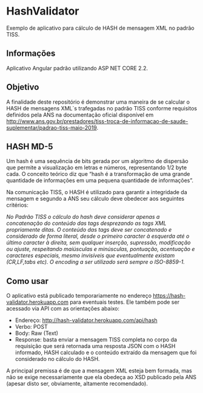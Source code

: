 # HashValidator
Exemplo de aplicativo para cálculo de HASH de mensagem XML no padrão TISS.

## Informações
Aplicativo Angular padrão utilizando ASP NET CORE 2.2.

## Objetivo
A finalidade deste repositório é demonstrar uma maneira de se calcular o HASH de mensagens XML´s trafegadas no padrão TISS conforme requisitos definidos pela ANS na documentação oficial disponível em 
http://www.ans.gov.br/prestadores/tiss-troca-de-informacao-de-saude-suplementar/padrao-tiss-maio-2019.

## HASH MD-5

Um hash é uma sequência de bits gerada por um algoritmo de dispersão que permite a visualização em letras e números, representando 1/2 byte cada. O conceito teórico diz que “hash é a transformação de uma grande quantidade de informações em uma pequena quantidade de informações”.

Na comunicação TISS, o HASH é utilizado para garantir a integridade da mensagem e segundo a ANS seu cálculo deve obedecer aos seguintes critérios:

_No Padrão TISS o cálculo do hash deve considerar apenas a concatenação do conteúdo das tags desprezando as tags XML propriamente ditas. O conteúdo das tags deve ser concatenado e considerado de forma literal, desde o primeiro caracter à esquerda até o último caracter à direita, sem qualquer inserção, supressão, modificação ou ajuste, respeitando maiúsculas e minúsculas, pontuação, acentuação
e caracteres especiais, mesmo invisíveis que eventualmente existam (CR,LF,tabs etc). O encoding a ser utilizado será sempre o ISO-8859-1._

## Como usar
O aplicativo está publicado temporariamente no endereço https://hash-validator.herokuapp.com para eventuais testes. Ele também pode 
ser acessado via API com as orientações abaixo:
  * Endereço: http://hash-validator.herokuapp.com/api/hash
  * Verbo: POST
  * Body: Raw (Text)
  * Response: basta enviar a mensagem TISS completa no corpo da requisição que será retornada uma resposta JSON com o HASH informado, HASH calculado e o conteúdo extraído da mensagem que foi considerado no cálculo do HASH.
  
A principal premissa é de que a mensagem XML esteja bem formada, mas não se exige necessariamente que ela obedeça ao XSD publicado pela ANS (apesar disto ser, obviamente, altamente recomendado).
